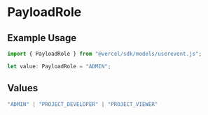 # PayloadRole

## Example Usage

```typescript
import { PayloadRole } from "@vercel/sdk/models/userevent.js";

let value: PayloadRole = "ADMIN";
```

## Values

```typescript
"ADMIN" | "PROJECT_DEVELOPER" | "PROJECT_VIEWER"
```